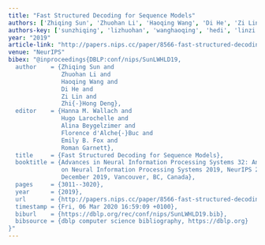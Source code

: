 ```yaml
---
title: "Fast Structured Decoding for Sequence Models"
authors: ['Zhiqing Sun', 'Zhuohan Li', 'Haoqing Wang', 'Di He', 'Zi Lin', 'Zhi-Hong Deng']
authors-key: ['sunzhiqing', 'lizhuohan', 'wanghaoqing', 'hedi', 'linzi', 'dengzhihong']
year: "2019"
article-link: "http://papers.nips.cc/paper/8566-fast-structured-decoding-for-sequence-models"
venue: "NeurIPS"
bibex: "@inproceedings{DBLP:conf/nips/SunLWHLD19,
  author    = {Zhiqing Sun and
               Zhuohan Li and
               Haoqing Wang and
               Di He and
               Zi Lin and
               Zhi{-}Hong Deng},
  editor    = {Hanna M. Wallach and
               Hugo Larochelle and
               Alina Beygelzimer and
               Florence d'Alche{-}Buc and
               Emily B. Fox and
               Roman Garnett},
  title     = {Fast Structured Decoding for Sequence Models},
  booktitle = {Advances in Neural Information Processing Systems 32: Annual Conference
               on Neural Information Processing Systems 2019, NeurIPS 2019, 8-14
               December 2019, Vancouver, BC, Canada},
  pages     = {3011--3020},
  year      = {2019},
  url       = {http://papers.nips.cc/paper/8566-fast-structured-decoding-for-sequence-models},
  timestamp = {Fri, 06 Mar 2020 16:59:09 +0100},
  biburl    = {https://dblp.org/rec/conf/nips/SunLWHLD19.bib},
  bibsource = {dblp computer science bibliography, https://dblp.org}
}"
---
```

